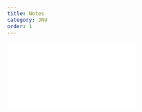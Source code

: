```yaml
---
title: Notes
category: JNU
order: 1
---
```



<embed src="life_sciences.pdf" type="application/pdf"/>
